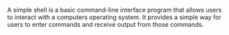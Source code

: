 A simple shell is a basic command-line interface program that allows users to interact with a computers operating system. It provides a simple way for users to enter commands and receive output from those commands.
